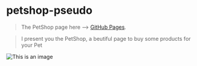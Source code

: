 # petshop-pseudo


>The PetShop page here --> [GitHub Pages](https://celfiew.github.io/PetshopStore_E-commerce/).

> I present you the PetShop, a beutiful page to buy some products for your Pet

![This is an image](https://github.com/celfiew/petshop-pseudo/blob/main/img/celfiew.github.io_petshop-pseudo_.png)


